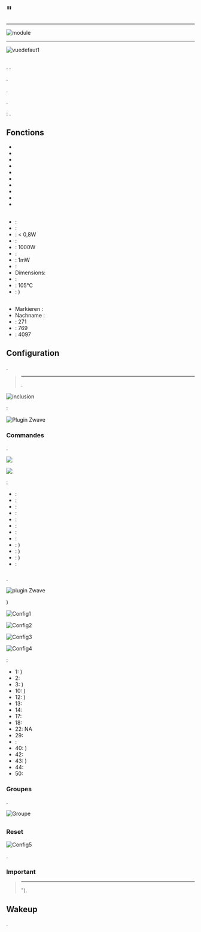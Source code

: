 # "

****

![module](images/fibaro.fgrm222/module.jpg)

****

![vuedefaut1](images/fibaro.fgrm222/vuedefaut1.jpg)

## 

. .

.

.

.

 : .

## Fonctions

-   
-   
-   
-   
-   
-   
-   
-   
-   
-   

## 

-    : 
-    : 
-    : &lt; 0,8W
-    : 
-    : 1000W
-    : 
-    : 1mW
-    : 
-   Dimensions: 
-    : 
-    : 105°C
-    : )

## 

-   Markieren : 
-   Nachname : 
-    : 271
-    : 769
-    : 4097

## Configuration

 [](https://doc.jeedom.com/de_DE/plugins/automation%20protocol/openzwave/).

> ****
>
> .

![inclusion](images/fibaro.fgrm222/inclusion.jpg)

 :

![Plugin Zwave](images/fibaro.fgrm222/information.jpg)

### Commandes

.

![](images/fibaro.fgrm222/commandes.jpg)

![](images/fibaro.fgrm222/commandes2.jpg)

 :

-    : 
-    : 
-    : 
-    : 
-    : 
-    : 
-    : 
-    : 
-    : )
-    : )
-    : )
-    : 

### 

.

![ plugin Zwave](images/plugin/bouton_configuration.jpg)

)

![Config1](images/fibaro.fgrm222/config1.jpg)

![Config2](images/fibaro.fgrm222/config2.jpg)

![Config3](images/fibaro.fgrm222/config3.jpg)

![Config4](images/fibaro.fgrm222/config4.jpg)

 :

-   1: )
-   2: 
-   3: )
-   10: )
-   12: )
-   13: 
-   14: 
-   17: 
-   18: 
-   22: NA
-   29: 
-   : 
-   40: )
-   42: 
-   43: )
-   44: 
-   50: 

### Groupes

.

![Groupe](images/fibaro.fgrm222/groupe.jpg)

## 

### Reset

![Config5](images/fibaro.fgrm222/config5.jpg)

.

### Important

> ****
>
> ").


## Wakeup

.
